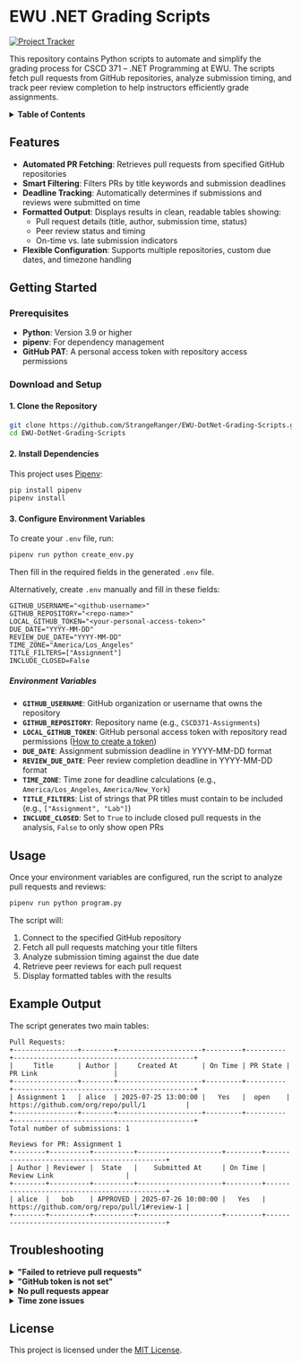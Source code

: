 # EWU .NET Grading Scripts

[![Project Tracker](https://img.shields.io/badge/repo%20status-Project%20Tracker-lightgrey)](https://hthompson.dev/project-tracker#project-761888899)

This repository contains Python scripts to automate and simplify the grading process for CSCD 371 – .NET Programming at EWU. The scripts fetch pull requests from GitHub repositories, analyze submission timing, and track peer review completion to help instructors efficiently grade assignments.

<details>
<summary><strong>Table of Contents</strong></summary>

- [EWU .NET Grading Scripts](#ewu-net-grading-scripts)
  - [Features](#features)
  - [Getting Started](#getting-started)
    - [Prerequisites](#prerequisites)
    - [Download and Setup](#download-and-setup)
      - [1. Clone the Repository](#1-clone-the-repository)
      - [2. Install Dependencies](#2-install-dependencies)
      - [3. Configure Environment Variables](#3-configure-environment-variables)
        - [Environment Variables](#environment-variables)
  - [Usage](#usage)
  - [Example Output](#example-output)
  - [Troubleshooting](#troubleshooting)
  - [License](#license)

</details>

## Features

- **Automated PR Fetching**: Retrieves pull requests from specified GitHub repositories
- **Smart Filtering**: Filters PRs by title keywords and submission deadlines
- **Deadline Tracking**: Automatically determines if submissions and reviews were submitted on time
- **Formatted Output**: Displays results in clean, readable tables showing:
  - Pull request details (title, author, submission time, status)
  - Peer review status and timing
  - On-time vs. late submission indicators
- **Flexible Configuration**: Supports multiple repositories, custom due dates, and timezone handling

## Getting Started

### Prerequisites

- **Python**: Version 3.9 or higher
- **pipenv**: For dependency management
- **GitHub PAT**: A personal access token with repository access permissions

### Download and Setup

#### 1. Clone the Repository

```sh
git clone https://github.com/StrangeRanger/EWU-DotNet-Grading-Scripts.git
cd EWU-DotNet-Grading-Scripts
```

#### 2. Install Dependencies

This project uses [Pipenv](https://pipenv.pypa.io/en/latest/):

```sh
pip install pipenv
pipenv install
```

#### 3. Configure Environment Variables

To create your `.env` file, run:

```bash
pipenv run python create_env.py
```

Then fill in the required fields in the generated `.env` file.

Alternatively, create `.env` manually and fill in these fields:

```
GITHUB_USERNAME="<github-username>"
GITHUB_REPOSITORY="<repo-name>"
LOCAL_GITHUB_TOKEN="<your-personal-access-token>"
DUE_DATE="YYYY-MM-DD"
REVIEW_DUE_DATE="YYYY-MM-DD"
TIME_ZONE="America/Los_Angeles"
TITLE_FILTERS=["Assignment"]
INCLUDE_CLOSED=False
```

##### Environment Variables

- **`GITHUB_USERNAME`**: GitHub organization or username that owns the repository
- **`GITHUB_REPOSITORY`**: Repository name (e.g., `CSCD371-Assignments`)
- **`LOCAL_GITHUB_TOKEN`**: GitHub personal access token with repository read permissions ([How to create a token](https://docs.github.com/en/authentication/keeping-your-account-and-data-secure/creating-a-personal-access-token))
- **`DUE_DATE`**: Assignment submission deadline in YYYY-MM-DD format
- **`REVIEW_DUE_DATE`**: Peer review completion deadline in YYYY-MM-DD format
- **`TIME_ZONE`**: Time zone for deadline calculations (e.g., `America/Los_Angeles`, `America/New_York`)
- **`TITLE_FILTERS`**: List of strings that PR titles must contain to be included (e.g., `["Assignment", "Lab"]`)
- **`INCLUDE_CLOSED`**: Set to `True` to include closed pull requests in the analysis, `False` to only show open PRs

## Usage

Once your environment variables are configured, run the script to analyze pull requests and reviews:

```bash
pipenv run python program.py
```

The script will:
1. Connect to the specified GitHub repository
2. Fetch all pull requests matching your title filters
3. Analyze submission timing against the due date
4. Retrieve peer reviews for each pull request
5. Display formatted tables with the results

## Example Output

The script generates two main tables:

```
Pull Requests:
+----------------+--------+---------------------+---------+----------+---------------------------------------------+
|     Title      | Author |     Created At      | On Time | PR State |                   PR Link                   |
+----------------+--------+---------------------+---------+----------+---------------------------------------------+
| Assignment 1   | alice  | 2025-07-25 13:00:00 |   Yes   |  open    | https://github.com/org/repo/pull/1          |
+----------------+--------+---------------------+---------+----------+---------------------------------------------+
Total number of submissions: 1

Reviews for PR: Assignment 1
+--------+----------+----------+---------------------+---------+---------------------------------------------+
| Author | Reviewer |  State   |    Submitted At     | On Time |                Review Link                  |
+--------+----------+----------+---------------------+---------+---------------------------------------------+
| alice  |   bob    | APPROVED | 2025-07-26 10:00:00 |   Yes   | https://github.com/org/repo/pull/1#review-1 |
+--------+----------+----------+---------------------+---------+---------------------------------------------+
```

## Troubleshooting

<details>
<summary><strong>"Failed to retrieve pull requests"</strong></summary>

> - Verify your GitHub token has the correct permissions
> - Check that the repository name and username are correct
> - Ensure the repository exists and is accessible

</details>

<details>
<summary><strong>"GitHub token is not set"</strong></summary>

> - Make sure your `.env` file exists in the project root
> - Verify the `LOCAL_GITHUB_TOKEN` variable is properly set
> - Check that there are no extra spaces or quotes in the token

</details>

<details>
<summary><strong>No pull requests appear</strong></summary>

> - Verify your `TITLE_FILTERS` match the actual PR titles
> - Check if `INCLUDE_CLOSED` should be set to `True`
> - Ensure the due date format is correct (YYYY-MM-DD)

</details>

<details>
<summary><strong>Time zone issues</strong></summary>

> - Use standard timezone names (e.g., `America/Los_Angeles`, not `PST`)
> - Verify the timezone is correct for your institution's location

</details>

## License

This project is licensed under the [MIT License](LICENSE).
